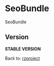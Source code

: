 SeoBundle
=========

SeoBundle

Version
-------

**STABLE VERSION**


Back to: [rzproject](http://rzproject.github.io)
